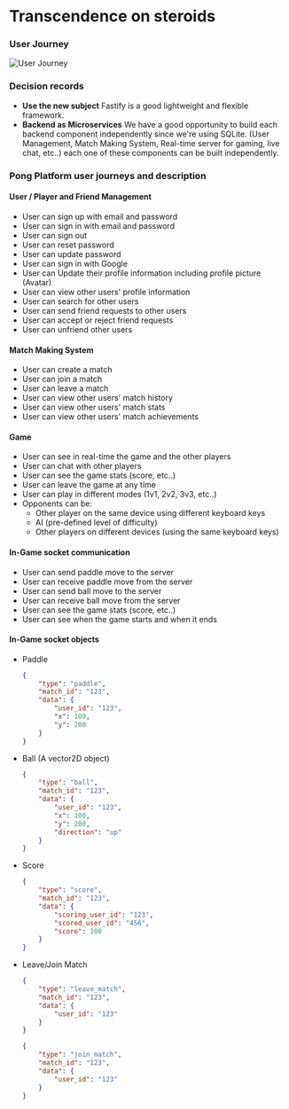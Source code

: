 # Transcendence on steroids

### User Journey
![User Journey](docs/user-journey.png)


### Decision records
- **Use the new subject** Fastify is a good lightweight and flexible framework.
- **Backend as Microservices** We have a good opportunity to build each backend component independently since we're using SQLite. (User Management, Match Making System, Real-time server for gaming, live chat, etc..) each one of these components can be built independently.


### Pong Platform user journeys and description

#### User / Player and Friend Management
- User can sign up with email and password
- User can sign in with email and password
- User can sign out
- User can reset password
- User can update password
- User can sign in with Google
- User can Update their profile information including profile picture (Avatar)
- User can view other users' profile information
- User can search for other users
- User can send friend requests to other users
- User can accept or reject friend requests
- User can unfriend other users


#### Match Making System
- User can create a match
- User can join a match
- User can leave a match
- User can view other users' match history
- User can view other users' match stats
- User can view other users' match achievements

#### Game
- User can see in real-time the game and the other players
- User can chat with other players
- User can see the game stats (score, etc..)
- User can leave the game at any time
- User can play in different modes (1v1, 2v2, 3v3, etc..)
- Opponents can be:
    - Other player on the same device using different keyboard keys
    - AI (pre-defined level of difficulty)
    - Other players on different devices (using the same keyboard keys)

#### In-Game socket communication
- User can send paddle move to the server
- User can receive paddle move from the server
- User can send ball move to the server
- User can receive ball move from the server
- User can see the game stats (score, etc..)
- User can see when the game starts and when it ends

#### In-Game socket objects
- Paddle
    ```json
    {
        "type": "paddle",
        "match_id": "123",
        "data": {
            "user_id": "123",
            "x": 100,
            "y": 200
        }
    }
    ```
- Ball (A vector2D object)
    ```json
    {
        "type": "ball",
        "match_id": "123",
        "data": {
            "user_id": "123",
            "x": 100,
            "y": 200,
            "direction": "up"
        }
    }
    ```
- Score
    ```json
    {
        "type": "score",
        "match_id": "123",
        "data": {
            "scoring_user_id": "123",
            "scored_user_id": "456",
            "score": 100
        }
    }
    ```
- Leave/Join Match
    ```json
    {
        "type": "leave_match",
        "match_id": "123",
        "data": {
            "user_id": "123"
        }
    }
    ```
    ```json
    {
        "type": "join_match",
        "match_id": "123",
        "data": {
            "user_id": "123"
        }
    }
    ```
